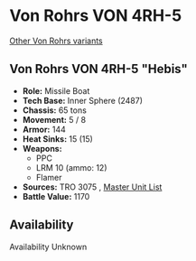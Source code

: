 # Von Rohrs VON 4RH-5 

[Other Von Rohrs variants](../von_rohrs.md) 

## Von Rohrs VON 4RH-5 "Hebis" 

- **Role:** Missile Boat 
- **Tech Base:** Inner Sphere (2487) 
- **Chassis:** 65 tons 
- **Movement:** 5 / 8 
- **Armor:** 144 
- **Heat Sinks:** 15 (15) 
- **Weapons:** 
  - PPC 
  - LRM 10 (ammo: 12) 
  - Flamer 
- **Sources:** TRO 3075 , [Master Unit List](http://masterunitlist.info/Unit/Details/3455/von-rohrs-hebi-von-4rh-5) 
- **Battle Value:** 1170 

## Availability 

Availability Unknown 

